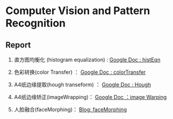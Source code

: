 # Computer Vision and Pattern Recognition

## Report
1. 直方图均衡化 (histogram equalization) : [Google Doc : histEqn](https://docs.google.com/document/d/1nUUfZkj2MxzmywB-vdZZ2fKp5QcJbpeiCVaub7NF5to/edit?usp=sharing)

2. 色彩转换(color Transfer) ： [Google Doc : colorTransfer](https://docs.google.com/document/d/1Xs7vRzzSAfQ1KLfTLFG-r_psOtJA7YBveIwz06riKks/edit?usp=sharing)

3. A4纸边缘提取(hough transeform) ： [Google Doc : Hough](https://docs.google.com/document/d/1NPqYcTj0R_17mvCNdp_45wVBWBnI8wGopN5VT67Fm6w/edit?usp=sharing)

4. A4纸边缘矫正(imageWrapping)： [Google Doc ：image Warping](https://docs.google.com/document/d/1ePcSfO367CHRnqIBHSSxy-4vhhbfRTe4RRxYOTrMnfU/edit?usp=sharing)

5. 人脸融合(faceMorphing)： [Blog: faceMorphing](https://blog.kinpzz.com/2017/04/25/face-morphing/)

   ​

